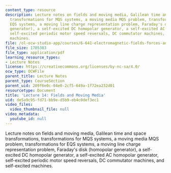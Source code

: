 ```yaml
---
content_type: resource
description: Lecture notes on fields and moving media, Galilean time and space transformations,
  transformations for MQS systems, a moving media MQS problem, transformations for
  EQS systems, a moving line charge representation problem, Faraday's disk (homopolar
  generator), a self-excited DC homopolar generator, a self-excited AC homopolar generator,
  self-excited periodic motor speed reversals, DC commutator machines, and self-excited
  machines.
file: /ol-ocw-studio-app/courses/6-641-electromagnetic-fields-forces-and-motion-spring-2005/de5a9c95fd71bb9ed5b9eb4c0def3ec1_lecture14.pdf
file_size: 1705383
file_type: application/pdf
learning_resource_types:
- Lecture Notes
license: https://creativecommons.org/licenses/by-nc-sa/4.0/
ocw_type: OCWFile
parent_title: Lecture Notes
parent_type: CourseSection
parent_uid: 209f6e0c-04e0-2cf5-649a-1f72ea232d01
resourcetype: Document
title: 'Lecture 14: Fields and Moving Media'
uid: de5a9c95-fd71-bb9e-d5b9-eb4c0def3ec1
video_files:
  video_thumbnail_file: null
video_metadata:
  youtube_id: null
---
```

Lecture notes on fields and moving media, Galilean time and space transformations, transformations for MQS systems, a moving media MQS problem, transformations for EQS systems, a moving line charge representation problem, Faraday's disk (homopolar generator), a self-excited DC homopolar generator, a self-excited AC homopolar generator, self-excited periodic motor speed reversals, DC commutator machines, and self-excited machines.